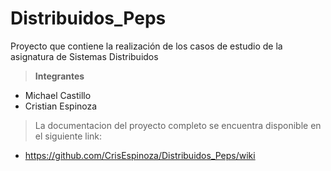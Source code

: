 # Distribuidos_Peps
Proyecto que contiene la realización de los casos de estudio de la asignatura de Sistemas Distribuidos


> **Integrantes**
-  Michael Castillo
-  Cristian Espinoza

> La documentacion del proyecto completo se encuentra disponible en el siguiente link: 

  * https://github.com/CrisEspinoza/Distribuidos_Peps/wiki

